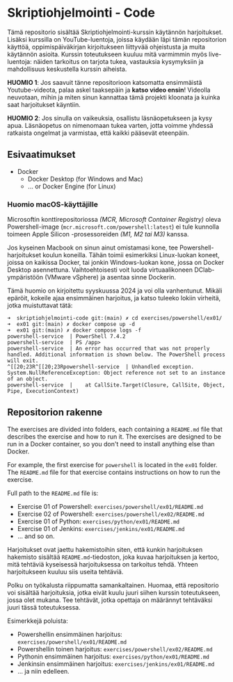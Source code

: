 # Skriptiohjelmointi - Code


Tämä repositorio sisältää Skriptiohjelmointi-kurssin käytännön harjoitukset. Lisäksi kurssilla on YouTube-luentoja, joissa käydään läpi tämän repositorion käyttöä, oppimispäiväkirjan kirjoitukseen liittyvää ohjeistusta ja muita käytännön asioita. Kurssin toteutukseen kuuluu mitä varmimmin myös live-luentoja: näiden tarkoitus on tarjota tukea, vastauksia kysymyksiin ja mahdollisuus keskustella kurssin aiheista.

**HUOMIO 1**: Jos saavuit tänne repositorioon katsomatta ensimmäistä Youtube-videota, palaa askel taaksepäin ja **katso video ensin**! Videolla neuvotaan, mihin ja miten sinun kannattaa tämä projekti kloonata ja kuinka saat harjoitukset käyntiin.

**HUOMIO 2**: Jos sinulla on vaikeuksia, osallistu läsnäopetukseen ja kysy apua. Läsnäopetus on nimenomaan tukea varten, jotta voimme yhdessä ratkaista ongelmat ja varmistaa, että kaikki pääsevät eteenpäin.

## Esivaatimukset

* Docker
    * Docker Desktop (for Windows and Mac) 
    * ... or Docker Engine (for Linux)

### Huomio macOS-käyttäjille

Microsoftin konttirepositoriossa *(MCR, Microsoft Container Registry)* oleva Powershell-image (`mcr.microsoft.com/powershell:latest`) ei tule kunnolla toimeen Apple Silicon -prosessoreiden *(M1, M2 tai M3)* kanssa.

Jos kyseinen Macbook on sinun ainut omistamasi kone, tee Powershell-harjoitukset koulun koneilla. Tähän toimii esimerkiksi Linux-luokan koneet, joissa on kaikissa Docker, tai jonkin Windows-luokan kone, jossa on Docker Desktop asennettuna. Vaihtoehtoisesti voit luoda virtuaalikoneen DClab-ympäristöön (VMware vSphere) ja asentaa sinne Dockerin.

Tämä huomio on kirjoitettu syyskuussa 2024 ja voi olla vanhentunut. Mikäli epäröit, kokeile ajaa ensimmäinen harjoitus, ja katso tuleeko lokiin virheitä, jotka muistuttavat tätä:

```log
➜  skriptiohjelmointi-code git:(main) ✗ cd exercises/powershell/ex01/
➜  ex01 git:(main) ✗ docker compose up -d
➜  ex01 git:(main) ✗ docker compose logs -f
powershell-service  | PowerShell 7.4.2
powershell-service  | PS /app> 
powershell-service  | An error has occurred that was not properly handled. Additional information is shown below. The PowerShell process will exit.
^[[20;23R^[[20;23Rpowershell-service  | Unhandled exception. System.NullReferenceException: Object reference not set to an instance of an object.
powershell-service  |    at CallSite.Target(Closure, CallSite, Object, Pipe, ExecutionContext)
```


## Repositorion rakenne

The exercises are divided into folders, each containing a `README.md` file that describes the exercise and how to run it. The exercises are designed to be run in a Docker container, so you don't need to install anything else than Docker.

For example, the first exercise for `powershell` is located in the `ex01` folder. The `README.md` file for that exercise contains instructions on how to run the exercise. 

Full path to the `README.md` file is: 

* Exercise 01 of Powershell: `exercises/powershell/ex01/README.md`
* Exercise 02 of Powershell: `exercises/powershell/ex02/README.md`
* Exercise 01 of Python: `exercises/python/ex01/README.md`
* Exercise 01 of Jenkins: `exercises/jenkins/ex01/README.md`
* ... and so on.

Harjoitukset ovat jaettu hakemistoihin siten, että kunkin harjoituksen hakemisto sisältää `README.md`-tiedoston, joka kuvaa harjoituksen ja kertoo, mitä tehtäviä kyseisessä harjoituksessa on tarkoitus tehdä. Yhteen harjoitukseen kuuluu siis useita tehtäviä. 

Polku on työkalusta riippumatta samankaltainen. Huomaa, että repositorio voi sisältää harjoituksia, jotka eivät kuulu juuri siihen kurssin toteutukseen, jossa olet mukana. Tee tehtävät, jotka opettaja on määrännyt tehtäväksi juuri tässä toteutuksessa.

Esimerkkejä poluista:

* Powershellin ensimmäinen harjoitus: `exercises/powershell/ex01/README.md`
* Powershellin toinen harjoitus: `exercises/powershell/ex02/README.md`
* Pythonin ensimmäinen harjoitus: `exercises/python/ex01/README.md`
* Jenkinsin ensimmäinen harjoitus: `exercises/jenkins/ex01/README.md`
* ... ja niin edelleen.

